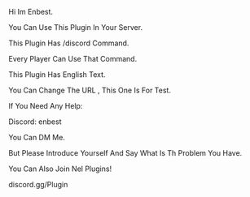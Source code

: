 Hi Im Enbest.

You Can Use This Plugin In Your Server.

This Plugin Has /discord Command.

Every Player Can Use That Command.

This Plugin Has English Text.

You Can Change The URL , This One Is For Test.

If You Need Any Help:

Discord: enbest

You Can DM Me.

But Please Introduce Yourself And Say What Is Th Problem You Have.

You Can Also Join Nel Plugins!

discord.gg/Plugin
